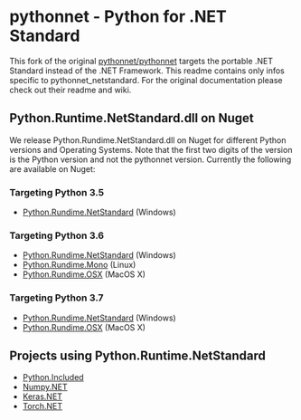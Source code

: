 # pythonnet - Python for .NET Standard

This fork of the original [pythonnet/pythonnet](https://github.com/pythonnet/pythonnet) targets the portable .NET Standard instead of the .NET Framework. This readme contains only infos specific to pythonnet_netstandard. For the original documentation please check out their readme and wiki. 

## Python.Runtime.NetStandard.dll on Nuget

We release Python.Rundime.NetStandard.dll on Nuget for different Python versions and Operating Systems. Note that the first two digits of the version is the Python version and not the pythonnet version. Currently the following are available on Nuget: 

### Targeting Python 3.5
* [Python.Rundime.NetStandard](https://www.nuget.org/packages/Python.Runtime.NETStandard/3.5.0) (Windows)

### Targeting Python 3.6
* [Python.Rundime.NetStandard](https://www.nuget.org/packages/Python.Runtime.NETStandard/3.6.0) (Windows)
* [Python.Rundime.Mono](https://www.nuget.org/packages/Python.Runtime.Mono/) (Linux) 
* [Python.Rundime.OSX](https://www.nuget.org/packages/Python.Runtime.OSX/3.6.0) (MacOS X)

### Targeting Python 3.7
* [Python.Rundime.NetStandard](https://www.nuget.org/packages/Python.Runtime.NETStandard/3.7.0) (Windows)
* [Python.Rundime.OSX](https://www.nuget.org/packages/Python.Runtime.OSX/3.7.0) (MacOS X)


## Projects using Python.Runtime.NetStandard
* [Python.Included](https://github.com/henon/Python.Included)
* [Numpy.NET](https://github.com/SciSharp/Numpy.NET)
* [Keras.NET](https://github.com/SciSharp/Keras.NET)
* [Torch.NET](https://github.com/SciSharp/Torch.NET)
